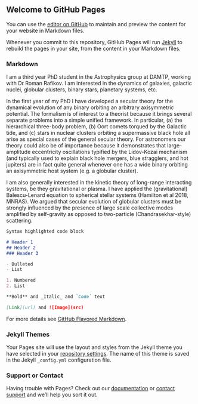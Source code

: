 ## Welcome to GitHub Pages

You can use the [editor on GitHub](https://github.com/hamiltonchris20/personal_website/edit/master/README.md) to maintain and preview the content for your website in Markdown files.

Whenever you commit to this repository, GitHub Pages will run [Jekyll](https://jekyllrb.com/) to rebuild the pages in your site, from the content in your Markdown files.

### Markdown

I am a third year PhD student in the Astrophysics group at DAMTP, working with Dr Roman Rafikov.  I am interested in the dynamics of galaxies, galactic nuclei, globular clusters, binary stars, planetary systems, etc.

In the first year of my PhD I have developed a secular theory for the dynamical evolution of any binary orbiting an arbitrary axisymmetric potential.  The formalism is of interest to a theorist because it brings several separate problems into a simple unified framework.  In particular, (a) the hierarchical three-body problem, (b) Oort comets torqued by the Galactic tide, and (c) stars in nuclear clusters orbiting a supermassive black hole all arise as special cases of the general secular theory.  For astronomers our theory could also be of importance because it demonstrates that large-amplitude eccentricity oscillations typified by the Lidov-Kozai mechanism (and typically used to explain black hole mergers, blue stragglers, and hot jupiters) are in fact quite general whenever one has a wide binary orbiting an axisymmetric host system (e.g. a globular cluster).

I am also generally interested in the kinetic theory of long-range interacting systems, be they gravitational or plasma. I have applied the (gravitational) Balescu-Lenard equation to spherical stellar systems (Hamilton et al 2018, MNRAS). We argued that secular evolution of globular clusters must be strongly influenced by the presence of large scale collective modes amplified by self-gravity as opposed to two-particle (Chandrasekhar-style) scattering.
```markdown
Syntax highlighted code block

# Header 1
## Header 2
### Header 3

- Bulleted
- List

1. Numbered
2. List

**Bold** and _Italic_ and `Code` text

[Link](url) and ![Image](src)
```

For more details see [GitHub Flavored Markdown](https://guides.github.com/features/mastering-markdown/).

### Jekyll Themes

Your Pages site will use the layout and styles from the Jekyll theme you have selected in your [repository settings](https://github.com/hamiltonchris20/personal_website/settings). The name of this theme is saved in the Jekyll `_config.yml` configuration file.

### Support or Contact

Having trouble with Pages? Check out our [documentation](https://help.github.com/categories/github-pages-basics/) or [contact support](https://github.com/contact) and we’ll help you sort it out.
